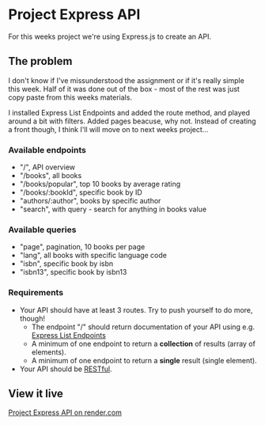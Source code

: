 # Project Express API

For this weeks project we're using Express.js to create an API.

## The problem

I don't know if I've missunderstood the assignment or if it's really simple this week.
Half of it was done out of the box - most of the rest was just copy paste from this weeks materials.

I installed Express List Endpoints and added the route method, and played around a bit with filters.
Added pages beacuse, why not.
Instead of creating a front though, I think I'll will move on to next weeks project...

### Available endpoints

- "/", API overview
- "/books", all books
- "/books/popular", top 10 books by average rating
- "/books/:bookId", specific book by ID
- "authors/:author", books by specific author
- "search", with query - search for anything in books value

### Available queries

- "page", pagination, 10 books per page
- "lang", all books with specific language code
- "isbn", specific book by isbn
- "isbn13", specific book by isbn13

### Requirements

- Your API should have at least 3 routes. Try to push yourself to do more, though!
  - The endpoint "/" should return documentation of your API using e.g. [Express List Endpoints](https://www.npmjs.com/package/express-list-endpoints)
  - A minimum of one endpoint to return a **collection** of results (array of elements).
  - A minimum of one endpoint to return a **single** result (single element).
- Your API should be [RESTful](https://www.notion.so/23473abe980e40aaa932914751055d22?pvs=21).

## View it live

[Project Express API on render.com](https://project-express-api-d6i6.onrender.com)
